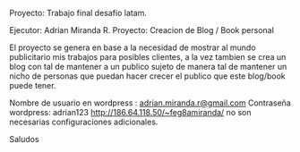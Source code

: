 Proyecto:
		Trabajo final desafio latam.

Ejecutor: Adrian Miranda R.
Proyecto: Creacion de Blog / Book personal

El proyecto se genera en base a la necesidad de mostrar al mundo publicitario mis trabajos para posibles clientes, a la vez tambien se crea un blog con tal de mantener a un publico sujeto de manera tal de mantener un nicho de personas que puedan hacer crecer el publico que este blog/book puede tener.

Nombre de usuario en wordpress : adrian.miranda.r@gmail.com
Contraseña wordpress: adrian123
http://186.64.118.50/~feg8amiranda/
no son necesarias configuraciones adicionales.

Saludos